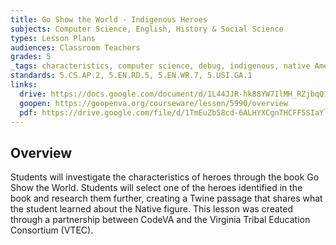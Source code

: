 ```yaml
---
title: Go Show the World - Indigenous Heroes
subjects: Computer Science, English, History & Social Science
types: Lesson Plans
audiences: Classroom Teachers
grades: 5
_tags: characteristics, computer science, debug, indigenous, native American, nonfiction, programming, twine, writing
standards: 5.CS.AP.2, 5.EN.RD.5, 5.EN.WR.7, 5.USI.GA.1
links:
  drive: https://docs.google.com/document/d/1L44JJR-hk88YW7IlMH_RZjbqQ19Emsum65qXRRzmb5E/edit#heading=h.gjdgxs
  goopen: https://goopenva.org/courseware/lesson/5990/overview
  pdf: https://drive.google.com/file/d/1TmEuZb58cd-6ALHYXCgnTHCFF5SIaYlO/view?usp=drive_link
---
```


## Overview

Students will investigate the characteristics of heroes through the book Go Show the World. Students will select one of the heroes identified in the book and research them further, creating a Twine passage that shares what the student learned about the Native figure. This lesson was created through a partnership between CodeVA and the Virginia Tribal Education Consortium (VTEC). 


